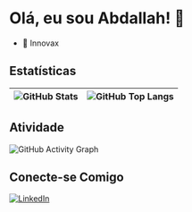 # Olá, eu sou Abdallah! 👋

- 🔭 Innovax
## Estatísticas
| ![GitHub Stats](https://github-readme-stats.vercel.app/api?username=AbdallahMuhammad2&show_icons=true&theme=dracula) | ![GitHub Top Langs](https://github-readme-stats.vercel.app/api/top-langs/?username=AbdallahMuhammad2&layout=compact&theme=dracula) |
| --- | --- |

## Atividade

![GitHub Activity Graph](https://github-readme-activity-graph.vercel.app/graph?username=AbdallahMuhammad2&theme=react-dark)

## Conecte-se Comigo

[![LinkedIn](https://img.shields.io/badge/LinkedIn-Perfil-blue?logo=linkedin&logoColor=white)](https://www.linkedin.com/in/abdallah-muhammad-1136b7248/)


